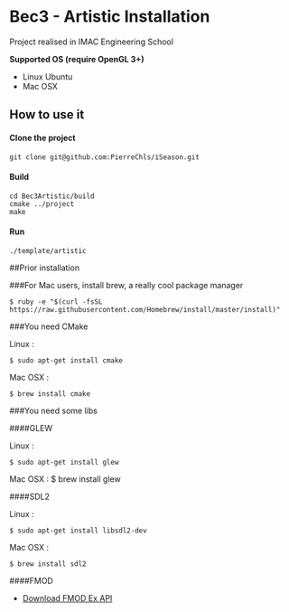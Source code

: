 # Bec3 - Artistic Installation

Project realised in IMAC Engineering School

**Supported OS (require OpenGL 3+)**

- Linux Ubuntu
- Mac OSX


## How to use it

#### Clone the project

	git clone git@github.com:PierreChls/iSeason.git
	
#### Build

	cd Bec3Artistic/build
	cmake ../project
	make
	
#### Run

	./template/artistic

##Prior installation

###For Mac users, install brew, a really cool package manager

    $ ruby -e "$(curl -fsSL https://raw.githubusercontent.com/Homebrew/install/master/install)"

###You need CMake

Linux :

    $ sudo apt-get install cmake

Mac OSX :

    $ brew install cmake
    

###You need some libs

####GLEW

Linux :

    $ sudo apt-get install glew

Mac OSX :
    $ brew install glew

####SDL2

Linux :

    $ sudo apt-get install libsdl2-dev

Mac OSX :

    $ brew install sdl2

####FMOD

- [Download FMOD Ex API](http://www.fmod.org/browse-fmod-ex-api/)
